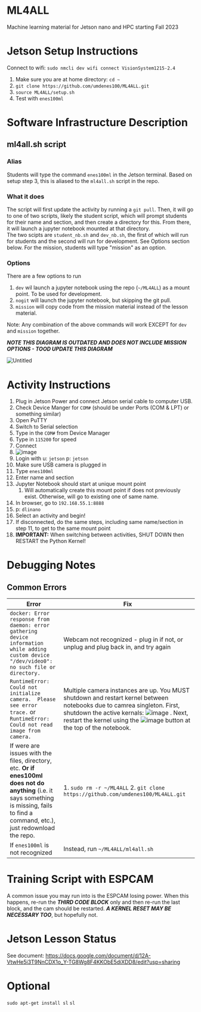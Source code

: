 # ML4ALL
Machine learning material for Jetson nano and HPC starting Fall 2023

# Jetson Setup Instructions
Connect to wifi: `sudo nmcli dev wifi connect VisionSystem1215-2.4`

1. Make sure you are at home directory: `cd ~`
2. `git clone https://github.com/umdenes100/ML4ALL.git`
3. `source ML4ALL/setup.sh`
4. Test with `enes100ml`

# Software Infrastructure Description
## ml4all.sh script

### Alias   
Students will type the command `enes100ml` in the Jetson terminal. Based on setup step 3, this is aliased to the `ml4all.sh` script in the repo.   

### What it does
The script will first update the activity by running a `git pull`. Then, it will go to one of two scripts, likely the student script, which will prompt students for their name and section, and then create a directory for this. From there, it will launch a jupyter notebook mounted at that directory.     
The two scipts are `student_nb.sh` and `dev_nb.sh`, the first of which will run for students and the second will run for development. See Options section below.
For the mission, students will type "mission" as an option.

### Options   
There are a few options to run
1. `dev` wil launch a jupyter notebook using the repo (`~/ML4ALL`) as a mount point. To be used for development.   
2. `nogit` will launch the jupyter notebook, but skipping the git pull.
3. `mission` will copy code from the mission material instead of the lesson material.

Note: Any combination of the above commands will work EXCEPT for `dev` and `mission` together.

***NOTE THIS DIAGRAM IS OUTDATED AND DOES NOT INCLUDE MISSION OPTIONS - TOOD UPDATE THIS DIAGRAM***

![Untitled](https://github.com/umdenes100/ML4ALL/assets/99224714/7ca94f65-dfab-40dd-8bbf-030c990bcb34)


# Activity Instructions

1. Plug in Jetson Power and connect Jetson serial cable to computer USB.
2. Check Device Manger for `COM#` (should be under Ports (COM & LPT) or something similar)    
3. Open PuTTY
4. Switch to Serial selection
5. Type in the `COM#` from Device Manager
6. Type in `115200` for speed
7. Connect
8. ![image](https://github.com/umdenes100/ML4ALL/assets/99224714/b237908f-3fdc-4bfa-ad2c-a8080693e28b)     
9. Login with u: `jetson` p: `jetson`
10. Make sure USB camera is plugged in
11. Type `enes100ml`
12. Enter name and section
13. Jupyter Notebook should start at unique mount point
      1. Will automatically create this mount point if does not previously exist. Otherwise, will go to existing one of same name.
14. In browser, go to `192.168.55.1:8888`
15. p: `dlinano`
16. Select an activity and begin!
17. If disconnected, do the same steps, including same name/section in step 11, to get to the same mount point
18. **IMPORTANT:** When switching between activities, SHUT DOWN then RESTART the Python Kernel!

# Debugging Notes

## Common Errors
| Error | Fix | 
| ----- | ----- | 
| `docker: Error response from daemon: error gathering device information while adding custom device "/dev/video0": no such file or directory.` | Webcam not recognized - plug in if not, or unplug and plug back in, and try again | 
| `RuntimeError: Could not initialize camera.  Please see error trace.` or `RuntimeError: Could not read image from camera.` | Multiple camera instances are up. You MUST shutdown and restart kernel between notebooks due to camrea singleton. First, shutdown the active kernals: ![image](https://github.com/umdenes100/ML4ALL/assets/99224714/bba70584-a5b3-46c0-8a27-2eecfc3e0bee) .      Next, restart the kernel using the ![image](https://github.com/umdenes100/ML4ALL/assets/99224714/887301b2-1686-464a-95be-5167923d53e2) button at the top of the notebook. |  
| If were are issues with the files, directory, etc. **Or if enes100ml does not do anything** (i.e. it says something is missing, fails to find a command, etc.), just redownload the repo. | 1. `sudo rm -r ~/ML4ALL` 2. `git clone https://github.com/umdenes100/ML4ALL.git` |    
| If `enes100ml` is not recognized | Instead, run `~/ML4ALL/ml4all.sh` |    

# Training Script with ESPCAM

A common issue you may run into is the ESPCAM losing power. When this happens, re-run the ***THIRD CODE BLOCK*** only and then re-run the last block, and the cam should be restarted. ***A KERNEL RESET MAY BE NECESSARY TOO***, but hopefully not.

# Jetson Lesson Status
See document:
https://docs.google.com/document/d/12A-VtwHe5i3T9NnCDX1o_Y-TG8Wg8F4KKObE5diXDD8/edit?usp=sharing

# Optional
`sudo apt-get install sl`
`sl`
